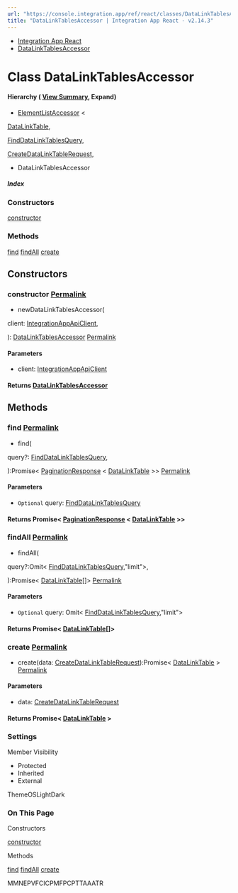 ```yaml
---
url: "https://console.integration.app/ref/react/classes/DataLinkTablesAccessor.html"
title: "DataLinkTablesAccessor | Integration App React - v2.14.3"
---
```


- [Integration App React](https://console.integration.app/ref/react/index.html)
- [DataLinkTablesAccessor](https://console.integration.app/ref/react/classes/DataLinkTablesAccessor.html)

# Class DataLinkTablesAccessor

#### Hierarchy ( [View Summary](https://console.integration.app/ref/react/hierarchy.html\#DataLinkTablesAccessor), Expand)

- [ElementListAccessor](https://console.integration.app/ref/react/classes/ElementListAccessor.html) <

[DataLinkTable](https://console.integration.app/ref/react/interfaces/DataLinkTable.html),

[FindDataLinkTablesQuery](https://console.integration.app/ref/react/interfaces/FindDataLinkTablesQuery.html),

[CreateDataLinkTableRequest](https://console.integration.app/ref/react/types/CreateDataLinkTableRequest.html),

>
  - DataLinkTablesAccessor

##### Index

### Constructors

[constructor](https://console.integration.app/ref/react/classes/DataLinkTablesAccessor.html#constructor)

### Methods

[find](https://console.integration.app/ref/react/classes/DataLinkTablesAccessor.html#find) [findAll](https://console.integration.app/ref/react/classes/DataLinkTablesAccessor.html#findall) [create](https://console.integration.app/ref/react/classes/DataLinkTablesAccessor.html#create)

## Constructors

### constructor [Permalink](https://console.integration.app/ref/react/classes/DataLinkTablesAccessor.html\#constructor)

- newDataLinkTablesAccessor(

client: [IntegrationAppApiClient](https://console.integration.app/ref/react/classes/_integration-app_react.IntegrationAppApiClient.html),

): [DataLinkTablesAccessor](https://console.integration.app/ref/react/classes/DataLinkTablesAccessor.html) [Permalink](https://console.integration.app/ref/react/classes/DataLinkTablesAccessor.html#constructordatalinktablesaccessor)





#### Parameters



- client: [IntegrationAppApiClient](https://console.integration.app/ref/react/classes/_integration-app_react.IntegrationAppApiClient.html)

#### Returns [DataLinkTablesAccessor](https://console.integration.app/ref/react/classes/DataLinkTablesAccessor.html)

## Methods

### find [Permalink](https://console.integration.app/ref/react/classes/DataLinkTablesAccessor.html\#find)

- find(

query?: [FindDataLinkTablesQuery](https://console.integration.app/ref/react/interfaces/FindDataLinkTablesQuery.html),

):Promise< [PaginationResponse](https://console.integration.app/ref/react/classes/PaginationResponse.html) < [DataLinkTable](https://console.integration.app/ref/react/interfaces/DataLinkTable.html) >> [Permalink](https://console.integration.app/ref/react/classes/DataLinkTablesAccessor.html#find-1)





#### Parameters



- `Optional` query: [FindDataLinkTablesQuery](https://console.integration.app/ref/react/interfaces/FindDataLinkTablesQuery.html)

#### Returns Promise< [PaginationResponse](https://console.integration.app/ref/react/classes/PaginationResponse.html) < [DataLinkTable](https://console.integration.app/ref/react/interfaces/DataLinkTable.html) >>

### findAll [Permalink](https://console.integration.app/ref/react/classes/DataLinkTablesAccessor.html\#findall)

- findAll(

query?:Omit< [FindDataLinkTablesQuery](https://console.integration.app/ref/react/interfaces/FindDataLinkTablesQuery.html),"limit">,

):Promise< [DataLinkTable](https://console.integration.app/ref/react/interfaces/DataLinkTable.html)\[\]> [Permalink](https://console.integration.app/ref/react/classes/DataLinkTablesAccessor.html#findall-1)





#### Parameters



- `Optional` query: Omit< [FindDataLinkTablesQuery](https://console.integration.app/ref/react/interfaces/FindDataLinkTablesQuery.html),"limit">

#### Returns Promise< [DataLinkTable](https://console.integration.app/ref/react/interfaces/DataLinkTable.html)\[\]>

### create [Permalink](https://console.integration.app/ref/react/classes/DataLinkTablesAccessor.html\#create)

- create(data: [CreateDataLinkTableRequest](https://console.integration.app/ref/react/types/CreateDataLinkTableRequest.html)):Promise< [DataLinkTable](https://console.integration.app/ref/react/interfaces/DataLinkTable.html) > [Permalink](https://console.integration.app/ref/react/classes/DataLinkTablesAccessor.html#create-1)





#### Parameters



- data: [CreateDataLinkTableRequest](https://console.integration.app/ref/react/types/CreateDataLinkTableRequest.html)

#### Returns Promise< [DataLinkTable](https://console.integration.app/ref/react/interfaces/DataLinkTable.html) >

### Settings

Member Visibility

- Protected
- Inherited
- External

ThemeOSLightDark

### On This Page

Constructors

[constructor](https://console.integration.app/ref/react/classes/DataLinkTablesAccessor.html#constructor)

Methods

[find](https://console.integration.app/ref/react/classes/DataLinkTablesAccessor.html#find) [findAll](https://console.integration.app/ref/react/classes/DataLinkTablesAccessor.html#findall) [create](https://console.integration.app/ref/react/classes/DataLinkTablesAccessor.html#create)

MMNEPVFCICPMFPCPTTAAATR